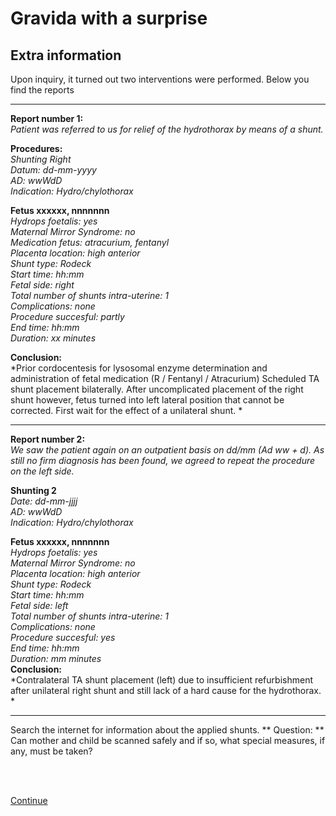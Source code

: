# Gravida with a surprise

## Extra information
Upon inquiry, it turned out two interventions were performed. Below you find the reports

____
**Report number 1:**  
*Patient was referred to us for relief of the hydrothorax by means of  a shunt.*

**Procedures:**  
*Shunting Right  
Datum: dd-mm-yyyy  
AD: wwWdD  
Indication: Hydro/chylothorax* 
 
**Fetus xxxxxx, nnnnnnn**  
*Hydrops foetalis: yes  
Maternal Mirror Syndrome: no  
Medication fetus: atracurium, fentanyl  
Placenta location: high anterior  
Shunt type: Rodeck  
Start time: hh:mm  
Fetal side: right  
Total number of shunts intra-uterine: 1  
Complications: none  
Procedure succesful: partly  
End time: hh:mm  
Duration: xx minutes* 
 
**Conclusion:**  
*Prior cordocentesis for lysosomal enzyme determination and administration of fetal medication (R / Fentanyl / Atracurium)
Scheduled TA shunt placement bilaterally. After uncomplicated placement of the right shunt however, fetus turned into left lateral position that cannot be corrected. First wait for the effect of a unilateral shunt.  *


*******

**Report number 2:**  
*We saw the patient again on an outpatient basis on dd/mm (Ad ww + d).
As still no firm diagnosis has been found, we agreed to repeat the procedure on the left side.*  

**Shunting 2**  
*Date: dd-mm-jjjj  
AD: wwWdD  
Indication: Hydro/chylothorax*  

**Fetus xxxxxx, nnnnnnn**  
*Hydrops foetalis: yes  
Maternal Mirror Syndrome: no  
Placenta location: high anterior  
Shunt type: Rodeck  
Start time: hh:mm  
Fetal side: left  
Total number of shunts intra-uterine: 1  
Complications: none  
Procedure succesful: yes  
End time: hh:mm  
Duration: mm minutes*  
**Conclusion:**  
*Contralateral TA shunt placement (left) due to insufficient refurbishment after unilateral right shunt and still lack of a hard cause for the hydrothorax. * 

*******


Search the internet for information about the applied shunts.
** Question: ** Can mother and child be scanned safely and if so, what special measures, if any, must be taken?

<br>
<br>

[Continue](case_part4.md)
